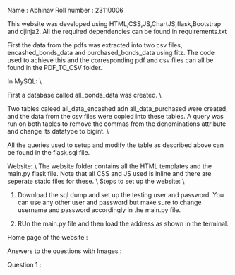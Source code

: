 Name : Abhinav
Roll number : 23110006

This website was developed using HTML,CSS,JS,ChartJS,flask,Bootstrap and djinja2. All the required dependencies can be found in requirements.txt

First the data from the pdfs was extracted into two csv files, encashed_bonds_data and purchased_bonds_data using fitz. The code used to achieve this and the corresponding pdf and csv files can all be found in the PDF_TO_CSV folder.

In MySQL:
\\

First a database called all_bonds_data was created.
\\

Two tables caleed all_data_encashed adn all_data_purchased were created, and the data from the csv files were copied into these tables. A query was run on both tables to remove the commas from the denominations attribute and change its datatype to bigint.
\\

All the queries used to setup and modify the table as described above can be found in the flask.sql file.

Website:
\\
The website folder contains all the HTML templates and the main.py flask file. Note that all CSS and JS used is inline and there are seperate static files for these.
\\
Steps to set up the website:
\\

1. Download the sql dump and set up the testing user and password. You can use any other user and password but make
   sure to change username and password accordingly in the main.py file.

2. RUn the main.py file and then load the address as shown in the terminal.

Home page of the website :

Answers to the questions with Images :

Question 1 :
